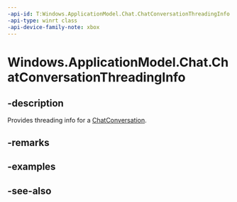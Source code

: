 ```yaml
---
-api-id: T:Windows.ApplicationModel.Chat.ChatConversationThreadingInfo
-api-type: winrt class
-api-device-family-note: xbox
---
```


<!-- Class syntax.
public class ChatConversationThreadingInfo : Windows.ApplicationModel.Chat.IChatConversationThreadingInfo
-->

# Windows.ApplicationModel.Chat.ChatConversationThreadingInfo

## -description
Provides threading info for a [ChatConversation](chatconversation.md).

## -remarks

## -examples

## -see-also
